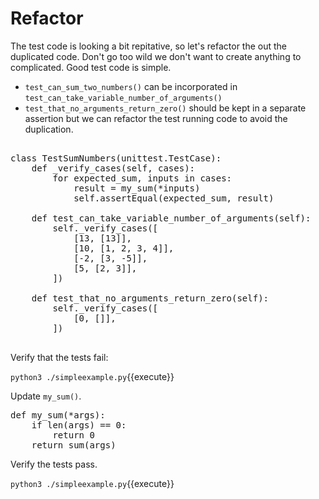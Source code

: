 Refactor
========

The test code is looking a bit repitative, so let's refactor the
out the duplicated code.  Don't go too wild we don't want to
create anything to complicated.  Good test code is simple.

* `test_can_sum_two_numbers()` can be incorporated in `test_can_take_variable_number_of_arguments()`
* `test_that_no_arguments_return_zero()` should be kept in a separate assertion but we can
   refactor the test running code to avoid the duplication.

<pre class="file" data-target="clipboard">

class TestSumNumbers(unittest.TestCase):
    def _verify_cases(self, cases):
        for expected_sum, inputs in cases:
            result = my_sum(*inputs)
            self.assertEqual(expected_sum, result)
        
    def test_can_take_variable_number_of_arguments(self):
        self._verify_cases([
            [13, [13]],
            [10, [1, 2, 3, 4]],
            [-2, [3, -5]],
            [5, [2, 3]],
        ])

    def test_that_no_arguments_return_zero(self):
        self._verify_cases([
            [0, []],
        ])

</pre>

Verify that the tests fail:

`python3 ./simpleexample.py`{{execute}}

Update `my_sum()`.

<pre class="file" data-target="clipboard">
def my_sum(*args):
    if len(args) == 0:
        return 0
    return sum(args)
</pre>

Verify the tests pass.

`python3 ./simpleexample.py`{{execute}}